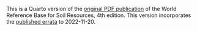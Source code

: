 This is a Quarto version of the [original PDF publication](https://www3.ls.tum.de/boku/wrb-working-group/documents/wrb-2022/) of the World Reference Base for Soil Resources, 4th edition. This version incorporates the [published errata](https://www3.ls.tum.de/boku/wrb-working-group/documents/wrb-2022-errata) to 2022-11-20.
